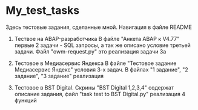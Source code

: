 # My_test_tasks
Здесь тестовые задания, сделанные мной. Навигация в файле README

1. Тествое на ABAP-разработчика
В файле "Анкета ABAP к V4.77" первые 2 задачи - SQL запросы, а так же описано условие третьей задачи. Файл "owm-request.py" это реализация задачи 3а

2. Тестовое в Медиасервис Яндекса
В файле "Тестовое задание Медиасервис Яндекс" условия 3-х задач. В файлах "1 задание", "2 задание", "3 задание" реализация

3. Тестовое в BST Digital. Скрины "BST Digital 1,2,3,4" содержат описание задания, файл "task test to BST Digital.py" реализация 4 функций
